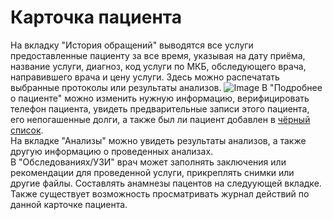 # Карточка пациента

На вкладку "История обращений" выводятся все услуги предоставленные пациенту за все время, указывая на дату приёма, название услуги, диагноз, код услуги по МКБ, обследующего врача, направившего врача и цену услуги. Здесь можно распечатать выбранные протоколы или результаты анализов.
![Image](Image/PejatAnalizov1.gif)
В "Подробнее о пациенте" можно изменить нужную информацию, верифицировать телефон пациента, увидеть предварительные записи этого пациента, его непогашенные долги, а также был ли пациент добавлен в <a href="./BlackList">чёрный список</a>.  
На вкладке "Анализы" можно увидеть результаты анализов, а также другую информацию о проведенных анализах.  
В "Обследованиях/УЗИ" врач может заполнять заключения или рекомендации для проведенной услуги, прикреплять снимки или другие файлы. Составлять анамнезы пацентов на следуующей вкладке.   
Также существует возможность просматривать журнал действий по данной карточке пациента.   